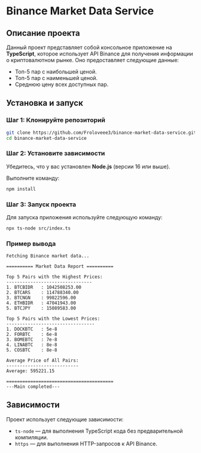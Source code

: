 # Binance Market Data Service

## Описание проекта
Данный проект представляет собой консольное приложение на **TypeScript**, которое использует API Binance для получения информации о криптовалютном рынке. Оно предоставляет следующие данные:

- Топ-5 пар с наибольшей ценой.
- Топ-5 пар с наименьшей ценой.
- Среднюю цену всех доступных пар.


## Установка и запуск

### Шаг 1: Клонируйте репозиторий
```bash
git clone https://github.com/Froloveee3/binance-market-data-service.git
cd binance-market-data-service
```

### Шаг 2: Установите зависимости
Убедитесь, что у вас установлен **Node.js** (версии 16 или выше).

Выполните команду:
```bash
npm install
```

### Шаг 3: Запуск проекта
Для запуска приложения используйте следующую команду:
```bash
npx ts-node src/index.ts
```

### Пример вывода
```plaintext
Fetching Binance market data...

========== Market Data Report ==========

Top 5 Pairs with the Highest Prices:
--------------------------------
1. BTCBIDR   : 1042508253.00
2. BTCARS    : 114788340.00
3. BTCNGN    : 99822596.00
4. ETHBIDR   : 47041943.00
5. BTCJPY    : 15089583.00

Top 5 Pairs with the Lowest Prices:
---------------------------------
1. DOCKBTC   : 5e-8
2. FORBTC    : 6e-8
3. BOMEBTC   : 7e-8
4. LINABTC   : 8e-8
5. COSBTC    : 8e-8

Average Price of All Pairs:
---------------------------
Average: 595221.15

========================================
---Main completed---
```

## Зависимости
Проект использует следующие зависимости:
- `ts-node` — для выполнения TypeScript кода без предварительной компиляции.
- `https` — для выполнения HTTP-запросов к API Binance.